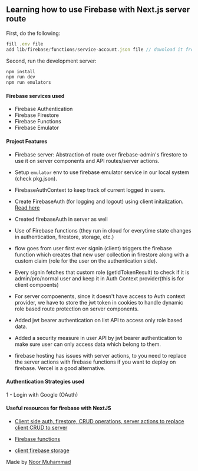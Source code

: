 ## Learning how to use Firebase with Next.js server route

First, do the following:

```js
fill .env file
add lib/firebase/functions/service-account.json file // download it from your firebase project setting -> service account

```

Second, run the development server:

```bash
npm install
npm run dev
npm run emulators
```

#### Firebase services used

- Firebase Authentication
- Firebase Firestore
- Firebase Functions
- Firebase Emulator

#### Project Features

- Firebase server: Abstraction of route over firebase-admin's firestore to use it on server components and API routes/server actions.
- Setup `emulator` env to use firebase emulator service in our local system (check pkg.json).
- FirebaseAuthContext to keep track of current logged in users.
- Create FirebaseAuth (for logging and logout) using client initalization. [Read here](https://stackoverflow.com/a/42966170)
- Created firebaseAuth in server as well
- Use of Firebase functions (they run in cloud for everytime state changes in authentication, firestore, storage, etc.)
- flow goes from user first ever signin (client) triggers the firebase function which creates that new user collection in firestore along with a custom claim (role for the user on the authentication side).
- Every signin fetches that custom role (getIdTokenResult) to check if it is admin/pro/normal user and keep it in Auth Context provider(this is for client compoents)
- For server compoenents, since it doesn't have access to Auth context provider, we have to store the jwt token in cookies to handle dynamic role based route protection on server components.
- Added jwt bearer authentication on list API to access only role based data.
- Added a security measure in user API by jwt bearer authentication to make sure user can only access data which belong to them.

- firebase hosting has issues with server actions, to you need to replace the server actions with firebase functions if you want to deploy on firebase. Vercel is a good alternative.

#### Authentication Strategies used

1 - Login with Google (OAuth)

#### Useful resources for firebase with NextJS

- [Client side auth, firestore, CRUD operations, server actions to replace client CRUD to server](https://www.youtube.com/watch?v=C3iYBxO8Iao)

- [Firebase functions](https://www.youtube.com/watch?v=A77JMPOdMdc)
- [client firebase storage](https://www.youtube.com/watch?v=hrlmbRo1iOQ)

Made by [Noor Muhammad](https://www.linkedin.com/in/connectwithnoor)
